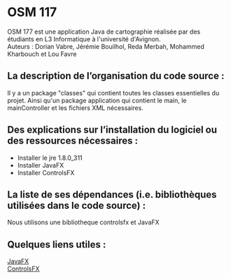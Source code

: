 # OSM 117

OSM 177 est une application Java de cartographie réalisée par des étudiants en L3 Informatique à l'université d'Avignon.  
Auteurs : Dorian Vabre, Jérémie Bouilhol, Reda Merbah, Mohammed Kharbouch et Lou Favre

## La description de l’organisation du code source :

Il y a un package "classes" qui contient toutes les classes essentielles du projet.
Ainsi qu'un package application qui contient le main, le mainController et les fichiers XML nécessaires.

## Des explications sur l’installation du logiciel ou des ressources nécessaires :

- Installer le jre 1.8.0_311
- Installer JavaFX
- Installer ControlsFX

## La liste de ses dépendances (i.e. bibliothèques utilisées dans le code source) :

Nous utilisons une bibliotheque controlsfx et JavaFX

## Quelques liens utiles : 

[JavaFX](https://openjfx.io/openjfx-docs/)  
[ControlsFX](https://github.com/controlsfx/controlsfx)

